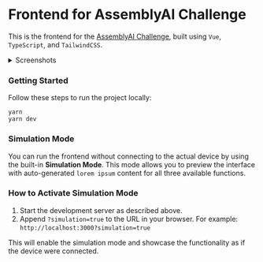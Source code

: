 # Frontend for AssemblyAI Challenge

This is the frontend for the [AssemblyAI Challenge](https://dev.to/challenges/assemblyai), built using `Vue`, `TypeScript`, and `TailwindCSS`.

<details>
  
  <summary>Screenshots</summary>

  ![preview](https://github.com/user-attachments/assets/cc3a8baf-8c27-4635-87d9-3b76d3b9ad2a)
  ![preview-2](https://github.com/user-attachments/assets/827b063b-d851-4085-aa04-75f0d5b619c1)

</details>

### Getting Started

Follow these steps to run the project locally:

```shell
yarn
yarn dev
```

### Simulation Mode

You can run the frontend without connecting to the actual device by using the built-in **Simulation Mode**. 
This mode allows you to preview the interface with auto-generated `lorem ipsum` content for all three available functions.

### How to Activate Simulation Mode

1. Start the development server as described above.
2. Append `?simulation=true` to the URL in your browser. For example: `http://localhost:3000?simulation=true`

This will enable the simulation mode and showcase the functionality as if the device were connected.

